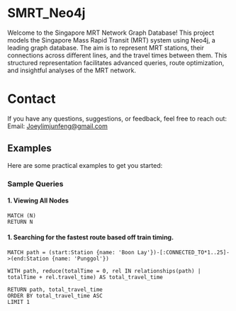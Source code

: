 # SMRT_Neo4j
Welcome to the Singapore MRT Network Graph Database! This project models the Singapore Mass Rapid Transit (MRT) system using Neo4j, a leading graph database. The aim is to represent MRT stations, their connections across different lines, and the travel times between them. This structured representation facilitates advanced queries, route optimization, and insightful analyses of the MRT network.

# Contact
If you have any questions, suggestions, or feedback, feel free to reach out:
Email: Joeylimjunfeng@gmail.com

## Examples

Here are some practical examples to get you started:

### Sample Queries

#### 1. Viewing All Nodes

```cypher
MATCH (N)
RETURN N
```
#### 1. Searching for the fastest route based off train timing.

```cypher
MATCH path = (start:Station {name: 'Boon Lay'})-[:CONNECTED_TO*1..25]->(end:Station {name: 'Punggol'})
 
WITH path, reduce(totalTime = 0, rel IN relationships(path) | totalTime + rel.travel_time) AS total_travel_time 
 
RETURN path, total_travel_time 
ORDER BY total_travel_time ASC 
LIMIT 1
```
